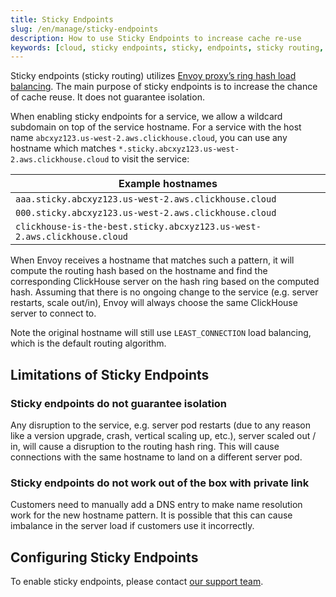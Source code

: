 ```yaml
---
title: Sticky Endpoints
slug: /en/manage/sticky-endpoints
description: How to use Sticky Endpoints to increase cache re-use
keywords: [cloud, sticky endpoints, sticky, endpoints, sticky routing, routing]
---
```


Sticky endpoints (sticky routing) utilizes [Envoy proxy’s ring hash load balancing](https://www.envoyproxy.io/docs/envoy/latest/intro/arch_overview/upstream/load_balancing/load_balancers#ring-hash). The main purpose of sticky endpoints is to increase the chance of cache reuse. It does not guarantee isolation.

When enabling sticky endpoints for a service, we allow a wildcard subdomain on top of the service hostname. For a service with the host name `abcxyz123.us-west-2.aws.clickhouse.cloud`, you can use any hostname which matches `*.sticky.abcxyz123.us-west-2.aws.clickhouse.cloud` to visit the service:

|Example hostnames|
|---|
|`aaa.sticky.abcxyz123.us-west-2.aws.clickhouse.cloud`|
|`000.sticky.abcxyz123.us-west-2.aws.clickhouse.cloud`|
|`clickhouse-is-the-best.sticky.abcxyz123.us-west-2.aws.clickhouse.cloud`|

When Envoy receives a hostname that matches such a pattern, it will compute the routing hash based on the hostname and find the corresponding ClickHouse server on the hash ring based on the computed hash. Assuming that there is no ongoing change to the service (e.g. server restarts, scale out/in), Envoy will always choose the same ClickHouse server to connect to.

Note the original hostname will still use `LEAST_CONNECTION` load balancing, which is the default routing algorithm.

## Limitations of Sticky Endpoints

### Sticky endpoints do not guarantee isolation

Any disruption to the service, e.g. server pod restarts (due to any reason like a version upgrade, crash, vertical scaling up, etc.), server scaled out / in, will cause a disruption to the routing hash ring. This will cause connections with the same hostname to land on a different server pod.

### Sticky endpoints do not work out of the box with private link

Customers need to manually add a DNS entry to make name resolution work for the new hostname pattern. It is possible that this can cause imbalance in the server load if customers use it incorrectly.

## Configuring Sticky Endpoints

To enable sticky endpoints, please contact [our support team](https://clickhouse.com/support).
